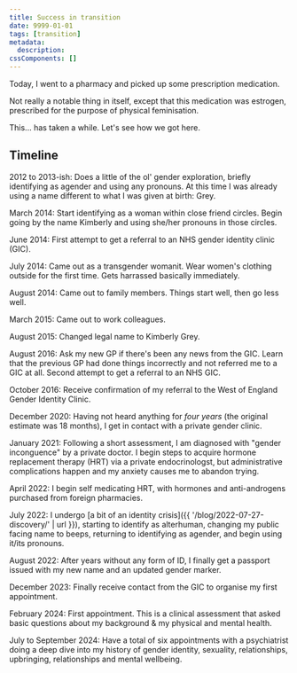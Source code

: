 ```yaml
---
title: Success in transition
date: 9999-01-01
tags: [transition]
metadata:
  description:
cssComponents: []
---
```


Today, I went to a pharmacy and picked up some prescription medication.

Not really a notable thing in itself, except that this medication was estrogen, prescribed for the purpose of physical feminisation.

This... has taken a while. Let's see how we got here.

## Timeline

2012 to 2013-ish: Does a little of the ol' gender exploration, briefly identifying as agender and using any pronouns. At this time I was already using a name different to what I was given at birth: Grey.

March 2014: Start identifying as a woman within close friend circles. Begin going by the name Kimberly and using she/her pronouns in those circles.

June 2014: First attempt to get a referral to an NHS gender identity clinic (GIC).

July 2014: Came out as a transgender womanit. Wear women's clothing outside for the first time. Gets harrassed basically immediately.

August 2014: Came out to family members. Things start well, then go less well.

March 2015: Came out to work colleagues.

August 2015: Changed legal name to Kimberly Grey.

August 2016: Ask my new GP if there's been any news from the GIC. Learn that the previous GP had done things incorrectly and not referred me to a GIC at all. Second attempt to get a referral to an NHS GIC.

October 2016: Receive confirmation of my referral to the West of England Gender Identity Clinic.

December 2020: Having not heard anything for _four years_ (the original estimate was 18 months), I get in contact with a private gender clinic.

January 2021: Following a short assessment, I am diagnosed with "gender inconguence" by a private doctor. I begin steps to acquire hormone replacement therapy (HRT) via a private endocrinologst, but administrative complications happen and my anxiety causes me to abandon trying.

April 2022: I begin self medicating HRT, with hormones and anti-androgens purchased from foreign pharmacies.

July 2022: I undergo [a bit of an identity crisis]({{ '/blog/2022-07-27-discovery/' | url }}), starting to identify as alterhuman, changing my public facing name to beeps, returning to identifying as agender, and begin using it/its pronouns.

August 2022: After years without any form of ID, I finally get a passport issued with my new name and an updated gender marker.

December 2023: Finally receive contact from the GIC to organise my first appointment.

February 2024: First appointment. This is a clinical assessment that asked basic questions about my background & my physical and mental health.

July to September 2024: Have a total of six appointments with a psychiatrist doing a deep dive into my history of gender identity, sexuality, relationships, upbringing, relationships and mental wellbeing.
